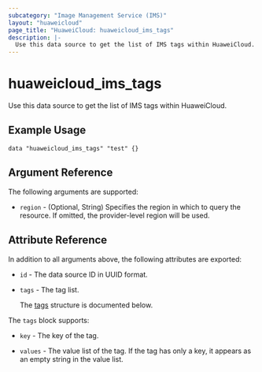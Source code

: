 ```yaml
---
subcategory: "Image Management Service (IMS)"
layout: "huaweicloud"
page_title: "HuaweiCloud: huaweicloud_ims_tags"
description: |-
  Use this data source to get the list of IMS tags within HuaweiCloud.
---
```


# huaweicloud_ims_tags

Use this data source to get the list of IMS tags within HuaweiCloud.

## Example Usage

```hcl
data "huaweicloud_ims_tags" "test" {}
```

## Argument Reference

The following arguments are supported:

* `region` - (Optional, String) Specifies the region in which to query the resource.
  If omitted, the provider-level region will be used.

## Attribute Reference

In addition to all arguments above, the following attributes are exported:

* `id` - The data source ID in UUID format.

* `tags` - The tag list.

  The [tags](#tags_struct) structure is documented below.

<a name="tags_struct"></a>
The `tags` block supports:

* `key` - The key of the tag.

* `values` - The value list of the tag. If the tag has only a key, it appears as an empty string in the value list.
